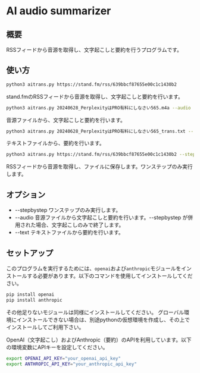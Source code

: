 # AI audio summarizer

## 概要
RSSフィードから音源を取得し、文字起こしと要約を行うプログラムです。

## 使い方
```bash
python3 aitrans.py https://stand.fm/rss/639bbcf87655e00c1c1430b2
```
stand.fmのRSSフィードから音源を取得し、文字起こしと要約を行います。

```bash
python3 aitrans.py 20240628_PerplexityはPRO有料にしなさい565.m4a --audio
```
音源ファイルから、文字起こしと要約を行います。

```bash
python3 aitrans.py 20240628_PerplexityはPRO有料にしなさい565_trans.txt --text
```
テキストファイルから、要約を行います。

```bash
python3 aitrans.py https://stand.fm/rss/639bbcf87655e00c1c1430b2 --stepbystep
```
RSSフィードから音源を取得し、ファイルに保存します。ワンステップのみ実行します。

## オプション
- --stepbystep ワンステップのみ実行します。
- --audio 音源ファイルから文字起こしと要約を行います。--stepbystep が併用された場合、文字起こしのみで終了します。
- --text テキストファイルから要約を行います。

## セットアップ

このプログラムを実行するためには、`openai`および`anthropic`モジュールをインストールする必要があります。以下のコマンドを使用してインストールしてください。

```bash
pip install openai
pip install anthropic
```

その他足りないモジュールは同様にインストールしてください。
グローバル環境にインストールできない場合は、別途pythonの仮想環境を作成し、その上でインストールしてご利用下さい。

OpenAI（文字起こし）およびAnthropic（要約）のAPIを利用しています。以下の環境変数にAPIキーを設定してください。

```bash
export OPENAI_API_KEY="your_openai_api_key"
export ANTHROPIC_API_KEY="your_anthropic_api_key"
```
